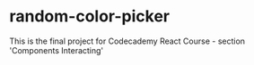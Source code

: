 # random-color-picker
This is the final project for Codecademy React Course - section 'Components Interacting'
